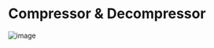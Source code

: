 # Compressor & Decompressor
![image](https://github.com/Jeba3210/Compressor_Decompressor/assets/137270674/8a22fcb8-67d6-41c5-9846-23cc01c7fde5)
